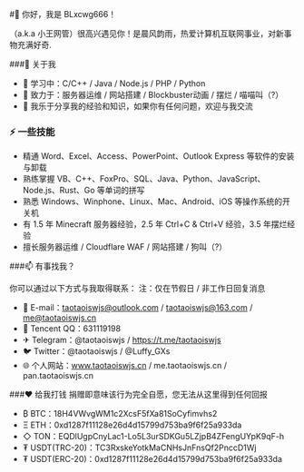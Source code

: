 #👋 你好，我是 BLxcwg666！

（a.k.a 小王网管）很高兴遇见你！是晨风韵雨，热爱计算机互联网事业，对新事物充满好奇.



###🚀 关于我
- 🌱 学习中：C/C++ / Java / Node.js / PHP / Python
- 🔭 致力于：服务器运维 / 网站搭建 / Blockbuster动画 / 摆烂 / 喵喵叫（?）
- 💬 我乐于分享我的经验和知识，如果你有任何问题，欢迎与我交流
  
### ⚡ 一些技能
- 精通 Word、Excel、Access、PowerPoint、Outlook Express 等软件的安装与卸载
- 熟练掌握 VB、C++、FoxPro、SQL、Java、Python、JavaScript、Node.js、Rust、Go 等单词的拼写
- 熟悉 Windows、Winphone、Linux、Mac、Android、iOS 等操作系统的开关机
- 有 1.5 年 Minecraft 服务器经验，2.5 年 Ctrl+C & Ctrl+V 经验，3.5 年摆烂经验
- 擅长服务器运维 / Cloudflare WAF / 网站搭建 / 狗叫（?）
  
###📫 有事找我？

你可以通过以下方式与我取得联系：
注：仅在节假日 / 非工作日回复消息

- 📧 E-mail：taotaoiswjs@outlook.com / taotaoiswjs@163.com / me@taotaoiswjs.cn
- 🐧 Tencent QQ：631119198
- ✈ Telegram：@taotaoiswjs / https://t.me/taotaoiswjs
- 🐦 Twitter：@taotaoiswjs / @Luffy_GXs
- 🌐 个人网站：www.taotaoiswjs.cn / me.taotaoiswjs.cn / pan.taotaoiswjs.cn

###❤️ 给我打钱
捐赠即意味该行为完全自愿，您无法从这里得到任何回报

- ₿ BTC：18H4VWvgWM1c2XcsF5fXa81SoCyfimvhs2
- Ξ ETH：0xd1287f11128e26d4d15799d753ba9f6f25a933da
- ◇ TON：EQDlUgpCnyLac1-Lo5L3urSDKGu5LZjpB4ZFengUYpK9qF-h
- ₮ USDT(TRC-20)：TC3RxskeYotkMaCNHsJnFnsQf2PnccD1Wj
- ₮ USDT(ERC-20)：0xd1287f11128e26d4d15799d753ba9f6f25a933da
